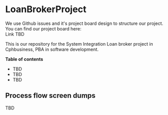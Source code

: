 # LoanBrokerProject
We use Github issues and it's project board design to structure our project. You can find our project board here:<br/>
Link TBD
  
This is our repository for the System Integration Loan broker project in Cphbusiness, PBA in software development.

**Table of contents**
- TBD
- TBD
- TBD

## Process flow screen dumps
TBD
